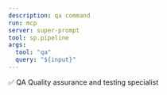 ```yaml
---
description: qa command
run: mcp
server: super-prompt
tool: sp.pipeline
args:
  tool: "qa"
  query: "${input}"
---
```


✅ QA Quality assurance and testing specialist
